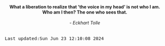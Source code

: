 
<div align="center"><b><span>What a liberation to realize that 'the voice in my head' is not who I am. Who am I then? The one who sees that.</span></b><br><br><i> - Eckhart Tolle</i></div>
<br><br><kbd>Last updated:Sun Jun 23 12:10:08 2024</kbd>
